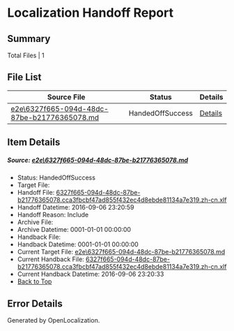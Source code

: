 # <a name='report-top'></a> Localization Handoff Report

## Summary
 Total Files | 1

## File List
 Source File | Status | Details 
 ----------- | ------ | ------- 
 [e2e\6327f665-094d-48dc-87be-b21776365078.md](https://github.com/OpenLocalizationTestOrg/ol-test0/blob/aef14f190be6bf02e9a1098f18290c0ca6102c55/e2e/6327f665-094d-48dc-87be-b21776365078.md) | HandedOffSuccess | [Details](#fb45c3f01ed5ca4419c874ddcc04c2b1092654401)

## Item Details
##### <a name='fb45c3f01ed5ca4419c874ddcc04c2b1092654401'></a> Source: [e2e\6327f665-094d-48dc-87be-b21776365078.md](https://github.com/OpenLocalizationTestOrg/ol-test0/blob/aef14f190be6bf02e9a1098f18290c0ca6102c55/e2e/6327f665-094d-48dc-87be-b21776365078.md)
* Status: HandedOffSuccess
* Target File: 
* Handoff File: [6327f665-094d-48dc-87be-b21776365078.cca3fbcbf47ad855f432ec4d8ebde81134a7e319.zh-cn.xlf](https://github.com/OpenLocalizationTestOrg/ol-test0-handoff/blob/419147fcbe6fdfd7c6436d984192f8fb3e549113/ol-handoff/OpenLocalizationTestOrg/ol-test0-zhcn/ci/ht/6327f665-094d-48dc-87be-b21776365078.cca3fbcbf47ad855f432ec4d8ebde81134a7e319.zh-cn.xlf)
* Handoff Datetime: 2016-09-06 23:20:59
* Handoff Reason: Include
* Archive File: 
* Archive Datetime: 0001-01-01 00:00:00
* Handback File: 
* Handback Datetime: 0001-01-01 00:00:00
* Current Target File: [e2e\6327f665-094d-48dc-87be-b21776365078.md](https://github.com/OpenLocalizationTestOrg/ol-test0-zhcn/blob/473744ae6522acea0d60da21e81a50a534bb67d9/e2e/6327f665-094d-48dc-87be-b21776365078.md)
* Current Handback File: [6327f665-094d-48dc-87be-b21776365078.cca3fbcbf47ad855f432ec4d8ebde81134a7e319.zh-cn.xlf](https://github.com/OpenLocalizationTestOrg/ol-test0-handback/blob/984ca3ff1965c27c0f12f6b762328b30543987b8/ol-handback/OpenLocalizationTestOrg/ol-test0-zhcn/ci/ht/6327f665-094d-48dc-87be-b21776365078.cca3fbcbf47ad855f432ec4d8ebde81134a7e319.zh-cn.xlf)
* Current Handback Datetime: 2016-09-06 23:20:33
* [Back to Top](#report-top)


## Error Details

Generated by OpenLocalization.
